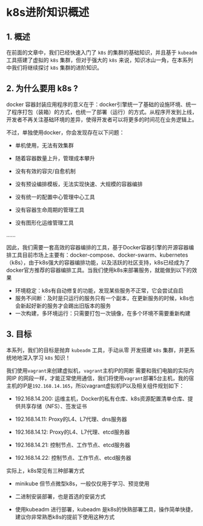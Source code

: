 # k8s进阶知识概述


## 1. 概述

在前面的文章中，我们已经快速入门了 `k8s` 的集群的基础知识，并且基于 `kubeadm` 工具搭建了虚拟的 `k8s` 集群，但对于强大的 `k8s` 来说，知识冰山一角，在本系列中我们将继续探讨 `k8s` 集群的进阶知识。


## 2. 为什么要用 k8s ?

docker 容器封装应用程序的意义在于：docker引擎统一了基础的设施环境、统一了程序打包（装箱）的方式，也统一了部署（运行）的方式。从程序开发到上线，开发者不再关注基础环境的差异，使得开发者可以将更多的时间花在业务逻辑上。


不过，单独使用docker，你会发现存在以下问题：

- 单机使用，无法有效集群

- 随着容器数量上升，管理成本攀升

- 没有有效的容灾/自愈机制

- 没有预设编排模板，无法实现快速、大规模的容器编排

- 没有统一的配置中心管理中心工具

- 没有容器生命周期的管理工具

- 没有图形化运维管理工具

......


因此，我们需要一套高效的容器编排的工具，基于Docker容器引擎的开源容器编排工具目前市场上主要有：docker-compose、docker-swarm、kubernetes（k8s），由于k8s强大的容器编排功能，以及活跃的社区支持，k8s已经成为了docker官方推荐的容器编排工具。当我们使用k8s来部署服务，就能做到以下的效果

- 环境稳定：k8s有自动修复的功能，发现某些服务不正常，它会尝试自启
- 服务不间断：及时是只运行的服务只有一个副本，在更新服务的时候，k8s也会新起好新的服务才会踢出旧版本的服务
- 一次构建，多环境运行：只需要打包一次镜像，在多个环境不需要重新构建




## 3. 目标


本系列，我们的目标是抛弃 `kubeadm` 工具，手动从零 开发搭建 `k8s` 集群，并更系统地地深入学习 `k8s` 知识！


我们使用`vagrant`来创建虚拟机，`vagrant`主机IP的网断 需要和我们电脑的实际内网IP 的网段一样，才能正常使用通信，我们将使用`vagrant`部署5台主机，我的宿主机的IP是`192.168.14.165`，所以vagrant虚拟机IP以及相关组件规划如下：

- 192.168.14.200: 运维主机，Docker的私有仓库、k8s资源配置清单仓库、提供共享存储（NFS）、签发证书

- 192.168.14.11: Proxy的L4、L7代理、dns服务器

- 192.168.14.12: Proxy的L4、L7代理、etcd服务器

- 192.168.14.21: 控制节点、工作节点、etcd服务器

- 192.168.14.22: 控制节点、工作节点、etcd服务器



实际上，k8s常见有三种部署方式

- minikube 但节点微型k8s，一般仅仅用于学习、预览使用

- 二进制安装部署，也是首选的安装方式

- 使用kubeadm 进行部署，kubeadm 是k8s的快熟部署工具，操作简单快捷，建议你非常熟悉k8s的提前下使用这种方式





